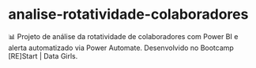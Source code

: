 # analise-rotatividade-colaboradores
📊 Projeto de análise da rotatividade de colaboradores com Power BI e alerta automatizado via Power Automate. Desenvolvido no Bootcamp [RE]Start | Data Girls.
